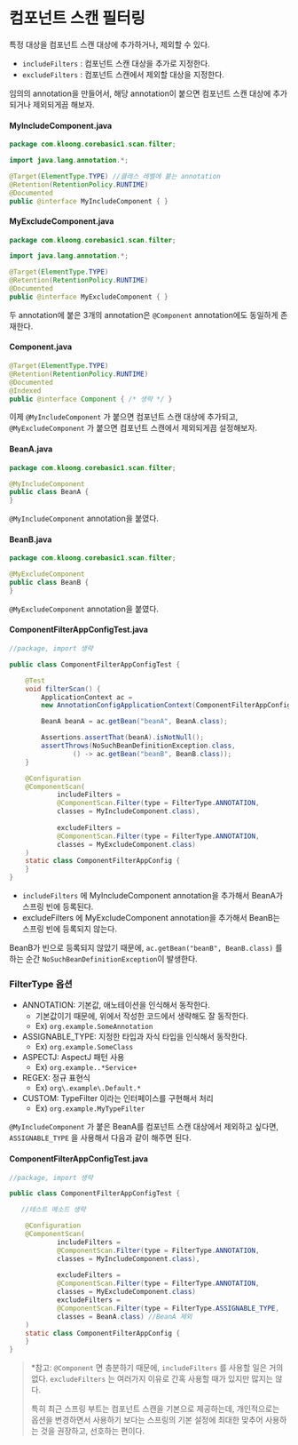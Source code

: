 # 컴포넌트 스캔 필터링
특정 대상을 컴포넌트 스캔 대상에 추가하거나, 제외할 수 있다.

- `includeFilters` : 컴포넌트 스캔 대상을 추가로 지정한다.
- `excludeFilters` : 컴포넌트 스캔에서 제외할 대상을 지정한다.

임의의 annotation을 만들어서, 해당 annotation이 붙으면 컴포넌트 스캔 대상에 추가되거나 제외되게끔 해보자.

#### MyIncludeComponent.java
```Java
package com.kloong.corebasic1.scan.filter;

import java.lang.annotation.*;

@Target(ElementType.TYPE) //클래스 레벨에 붙는 annotation
@Retention(RetentionPolicy.RUNTIME)
@Documented
public @interface MyIncludeComponent { }
```

#### MyExcludeComponent.java
```Java
package com.kloong.corebasic1.scan.filter;

import java.lang.annotation.*;

@Target(ElementType.TYPE)
@Retention(RetentionPolicy.RUNTIME)
@Documented
public @interface MyExcludeComponent { }
```

두 annotation에 붙은 3개의 annotation은 `@Component` annotation에도 동일하게 존재한다.

#### Component.java
```Java
@Target(ElementType.TYPE)
@Retention(RetentionPolicy.RUNTIME)
@Documented
@Indexed
public @interface Component { /* 생략 */ }
```

이제 `@MyIncludeComponent` 가 붙으면 컴포넌트 스캔 대상에 추가되고, `@MyExcludeComponent` 가 붙으면 컴포넌트 스캔에서 제외되게끔 설정해보자.

#### BeanA.java
```Java
package com.kloong.corebasic1.scan.filter;

@MyIncludeComponent
public class BeanA {
}
```
`@MyIncludeComponent` annotation을 붙였다.

#### BeanB.java
```Java
package com.kloong.corebasic1.scan.filter;

@MyExcludeComponent
public class BeanB {
}
```
`@MyExcludeComponent` annotation을 붙였다.

#### ComponentFilterAppConfigTest.java
```Java
//package, import 생략

public class ComponentFilterAppConfigTest {

    @Test
    void filterScan() {
        ApplicationContext ac =
        new AnnotationConfigApplicationContext(ComponentFilterAppConfig.class);

        BeanA beanA = ac.getBean("beanA", BeanA.class);

        Assertions.assertThat(beanA).isNotNull();
        assertThrows(NoSuchBeanDefinitionException.class,
                () -> ac.getBean("beanB", BeanB.class));
    }

    @Configuration
    @ComponentScan(
            includeFilters =
            @ComponentScan.Filter(type = FilterType.ANNOTATION,
            classes = MyIncludeComponent.class),
            
            excludeFilters =
            @ComponentScan.Filter(type = FilterType.ANNOTATION,
            classes = MyExcludeComponent.class)
    )
    static class ComponentFilterAppConfig {
    }
}
```

- `includeFilters` 에 MyIncludeComponent annotation을 추가해서 BeanA가 스프링 빈에 등록된다.
- excludeFilters 에 MyExcludeComponent annotation을 추가해서 BeanB는 스프링 빈에 등록되지 않는다.

BeanB가 빈으로 등록되지 않았기 때문에, `ac.getBean("beanB", BeanB.class)` 를 하는 순간 `NoSuchBeanDefinitionException`이 발생한다.


### FilterType 옵션
- ANNOTATION: 기본값, 애노테이션을 인식해서 동작한다.
	- 기본값이기 때문에, 위에서 작성한 코드에서 생략해도 잘 동작한다.
	- Ex) `org.example.SomeAnnotation`
- ASSIGNABLE_TYPE: 지정한 타입과 자식 타입을 인식해서 동작한다.
	- Ex) `org.example.SomeClass`
- ASPECTJ: AspectJ 패턴 사용
	- Ex) `org.example..*Service+` 
- REGEX: 정규 표현식
	- Ex) `org\.example\.Default.*`
- CUSTOM: TypeFilter 이라는 인터페이스를 구현해서 처리
	- Ex) `org.example.MyTypeFilter`

`@MyIncludeComponent` 가 붙은 BeanA를 컴포넌트 스캔 대상에서 제외하고 싶다면, `ASSIGNABLE_TYPE` 을 사용해서 다음과 같이 해주면 된다. 

#### ComponentFilterAppConfigTest.java
```Java
//package, import 생략

public class ComponentFilterAppConfigTest {

   //테스트 메소드 생략

    @Configuration
    @ComponentScan(
            includeFilters =
            @ComponentScan.Filter(type = FilterType.ANNOTATION,
            classes = MyIncludeComponent.class),
            
            excludeFilters =
            @ComponentScan.Filter(type = FilterType.ANNOTATION,
            classes = MyExcludeComponent.class)
            excludeFilters =
            @ComponentScan.Filter(type = FilterType.ASSIGNABLE_TYPE,
            classes = BeanA.class) //BeanA 제외
    )
    static class ComponentFilterAppConfig {
    }
}
```

>\*참고: `@Component` 면 충분하기 때문에, `includeFilters` 를 사용할 일은 거의 없다. `excludeFilters` 는 여러가지 이유로 간혹 사용할 때가 있지만 많지는 않다.
>
>특히 최근 스프링 부트는 컴포넌트 스캔을 기본으로 제공하는데, 개인적으로는 옵션을 변경하면서 사용하기 보다는 스프링의 기본 설정에 최대한 맞추어 사용하는 것을 권장하고, 선호하는 편이다.

